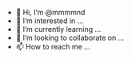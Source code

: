 - 👋 Hi, I’m @mmmmnd
- 👀 I’m interested in ...
- 🌱 I’m currently learning ...
- 💞️ I’m looking to collaborate on ...
- 📫 How to reach me ...

<!---
mmmmnd/mmmmnd is a ✨ special ✨ repository because its `README.md` (this file) appears on your GitHub profile.
You can click the Preview link to take a look at your changes.
--->
